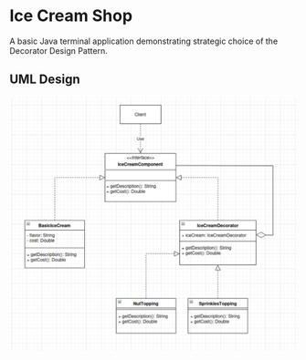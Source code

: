# Ice Cream Shop

A basic Java terminal application demonstrating strategic choice of the Decorator Design Pattern.

## UML Design
![alt text](UmlDesign.png)